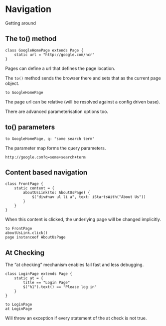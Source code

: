# Navigation

Getting around

## The to() method

    class GoogleHomePage extends Page {
        static url = "http://google.com/ncr"
    }
    
Pages can define a url that defines the page location.

The `to()` method sends the browser there and sets that as the current page object.

    to GoogleHomePage

The page url can be relative (will be resolved against a config driven base).

There are advanced parameterisation options too.

## to() parameters

    to GoogleHomePage, q: "some search term"

The parameter map forms the query parameters.

    http://google.com?q=some+search+term

## Content based navigation

    class FrontPage {
        static content = {
            aboutUsLink(to: AboutUsPage) { 
                $("div#nav ul li a", text: iStartsWith("About Us"))
            }
        }
    }

When this content is clicked, the underlying page will be changed implicitly.

    to FrontPage
    aboutUsLink.click()
    page instanceof AboutUsPage
    
## At Checking

The “at checking” mechanism enables fail fast and less debugging.

    class LoginPage extends Page {
        static at = { 
            title == "Login Page"
            $("h1").text() == "Please log in" 
        }
    }

<!-- -->

    to LoginPage
    at LoginPage

Will throw an exception if every statement of the at check is not true.
    